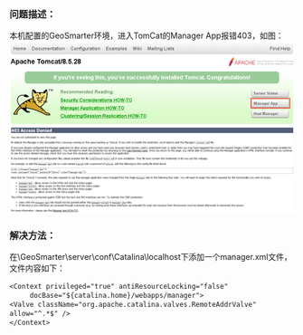 ### 问题描述： ###

本机配置的GeoSmarter环境，进入TomCat的Manager App报错403，如图：
![](picture\GeoSmarter1_1.png)
![](picture\GeoSmarter1_2.png)


### 解决方法： ###
在\GeoSmarter\server\conf\Catalina\localhost下添加一个manager.xml文件，文件内容如下：  

    <Context privileged="true" antiResourceLocking="false"   
         docBase="${catalina.home}/webapps/manager">  
    <Valve className="org.apache.catalina.valves.RemoteAddrValve" allow="^.*$" />  
    </Context>










